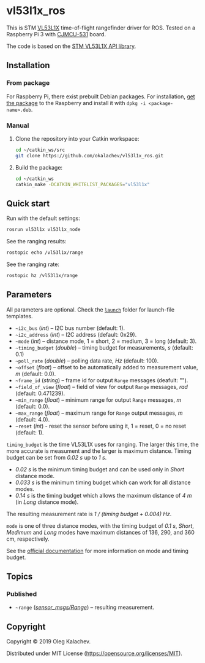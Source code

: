 # vl53l1x_ros

This is STM [VL53L1X](https://www.st.com/en/imaging-and-photonics-solutions/vl53l1x.html) time-of-flight rangefinder driver for ROS. Tested on a Raspberry Pi 3 with [CJMCU-531](https://ru.aliexpress.com/item/VL53L1X/32911692450.html) board.

The code is based on the [STM VL53L1X API library](https://www.st.com/content/st_com/en/products/embedded-software/proximity-sensors-software/stsw-img007.html).

## Installation

### From package

For Raspberry Pi, there exist prebuilt Debian packages. For installation, [get the package](http://coex.space/rpi-ros-kinetic/pool/main/r/ros-kinetic-vl53l1x/) to the Raspberry and install it with `dpkg -i <package-name>.deb`.

### Manual

1. Clone the repository into your Catkin workspace:

    ```bash
    cd ~/catkin_ws/src
    git clone https://github.com/okalachev/vl53l1x_ros.git
    ```

2. Build the package:

    ```bash
    cd ~/catkin_ws
    catkin_make -DCATKIN_WHITELIST_PACKAGES="vl53l1x"
    ```

## Quick start

Run with the default settings:

```bash
rosrun vl53l1x vl53l1x_node
```

See the ranging results:

```bash
rostopic echo /vl53l1x/range
```

See the ranging rate:

```bash
rostopic hz /vl53l1x/range
```

## Parameters

All parameters are optional. Check the [`launch`](https://github.com/okalachev/vl53l1x_ros/tree/master/vl53l1x/launch) folder for launch-file templates.

* `~i2c_bus` (*int*) – I2C bus number (default: 1).
* `~i2c_address` (*int*) – I2C address (default: 0x29).
* `~mode` (*int*) – distance mode, 1 = short, 2 = medium, 3 = long (default: 3).
* `~timing_budget` (*double*) – timing budget for measurements, *s* (default: 0.1)
* `~poll_rate` (*double*) – polling data rate, *Hz* (default: 100).
* `~offset` (*float*) – offset to be automatically added to measurement value, *m* (default: 0.0).
* `~frame_id` (*string*) – frame id for output `Range` messages (deafult: "").
* `~field_of_view` (*float*) – field of view for output `Range` messages, *rad* (default: 0.471239).
* `~min_range` (*float*) – minimum range for output `Range` messages, *m* (default: 0.0).
* `~max_range` (*float*) – maximum range for `Range` output messages, *m* (default: 4.0).
* `~reset` (*int*) - reset the sensor before using it, 1 = reset, 0 = no reset (default: 1).

`timing_budget` is the time VL53L1X uses for ranging. The larger this time, the more accurate is measument and the larger is maximum distance. Timing budget can be set from *0.02 s* up to *1 s*.

* *0.02 s* is the minimum timing budget and can be used only in *Short* distance mode.
* *0.033 s* is the minimum timing budget which can work for all distance modes.
* *0.14 s* is the timing budget which allows the maximum distance of *4 m* (in *Long* distance mode).

The resulting measurement rate is *1 / (timing budget + 0.004) Hz*.

`mode` is one of three distance modes, with the timing budget of *0.1 s*, *Short*, *Medimum* and *Long* modes have maximum distances of 136, 290, and 360 cm, respectively.

See the [official documentation](https://www.st.com/resource/en/datasheet/vl53l1x.pdf) for more information on mode and timing budget.

## Topics

### Published

* `~range` ([*sensor_msgs/Range*](http://docs.ros.org/kinetic/api/sensor_msgs/html/msg/Range.html)) – resulting measurement.

## Copyright

Copyright © 2019 Oleg Kalachev.

Distributed under MIT License (https://opensource.org/licenses/MIT).

